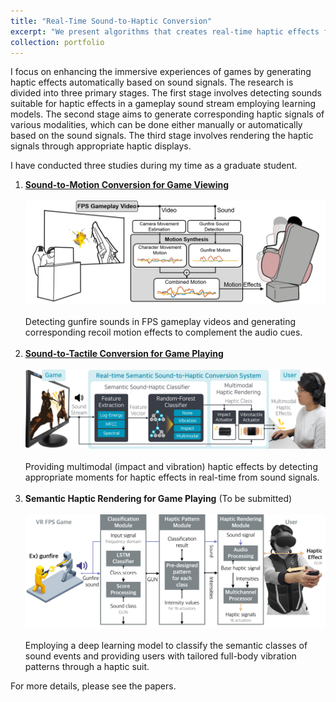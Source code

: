 ```yaml
---
title: "Real-Time Sound-to-Haptic Conversion"
excerpt: "We present algorithms that creates real-time haptic effects from sound signals, tailored for enhancing gameplay user experiences. <br/><img src='/images/portfolio1.png'>"
collection: portfolio
---
```


I focus on enhancing the immersive experiences of games by generating haptic effects automatically based on sound signals.
The research is divided into three primary stages.
The first stage involves detecting sounds suitable for haptic effects in a gameplay sound stream employing learning models.
The second stage aims to generate corresponding haptic signals of various modalities, which can be done either manually or automatically based on the sound signals.
The third stage involves rendering the haptic signals through appropriate haptic displays.   

I have conducted three studies during my time as a graduate student.   
1. [<b>Sound-to-Motion Conversion for Game Viewing</b>](/publication/2021-05-07-Improving)<br/><br/><img src='/images/teaser1.png'><br/><br/>Detecting gunfire sounds in FPS gameplay videos and generating corresponding recoil motion effects to complement the audio cues.<br/><br/>
2. [<b>Sound-to-Tactile Conversion for Game Playing</b>](/publication/2023-04-19-Generating)<br/><br/><img src='/images/teaser2.png'><br/><br/> Providing multimodal (impact and vibration) haptic effects by detecting appropriate moments for haptic effects in real-time from sound signals.<br/><br/>
3. <b>Semantic Haptic Rendering for Game Playing</b> (To be submitted)<br/><br/><img src='/images/teaser3.png'><br/><br/> Employing a deep learning model to classify the semantic classes of sound events and providing users with tailored full-body vibration patterns through a haptic suit.   

For more details, please see the papers.
